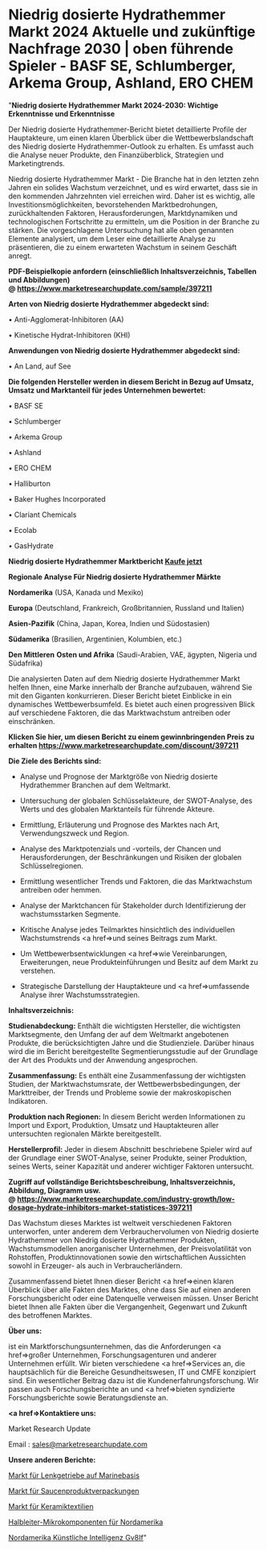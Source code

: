 # Niedrig dosierte Hydrathemmer Markt 2024 Aktuelle und zukünftige Nachfrage 2030 | oben führende Spieler - BASF SE, Schlumberger, Arkema Group, Ashland, ERO CHEM

"<strong>Niedrig dosierte Hydrathemmer Markt 2024-2030: Wichtige Erkenntnisse und Erkenntnisse</strong>

Der Niedrig dosierte Hydrathemmer-Bericht bietet detaillierte Profile der Hauptakteure, um einen klaren Überblick über die Wettbewerbslandschaft des Niedrig dosierte Hydrathemmer-Outlook zu erhalten. Es umfasst auch die Analyse neuer Produkte, den Finanzüberblick, Strategien und Marketingtrends.

Niedrig dosierte Hydrathemmer Markt - Die Branche hat in den letzten zehn Jahren ein solides Wachstum verzeichnet, und es wird erwartet, dass sie in den kommenden Jahrzehnten viel erreichen wird. Daher ist es wichtig, alle Investitionsmöglichkeiten, bevorstehenden Marktbedrohungen, zurückhaltenden Faktoren, Herausforderungen, Marktdynamiken und technologischen Fortschritte zu ermitteln, um die Position in der Branche zu stärken. Die vorgeschlagene Untersuchung hat alle oben genannten Elemente analysiert, um dem Leser eine detaillierte Analyse zu präsentieren, die zu einem erwarteten Wachstum in seinem Geschäft anregt.

<strong><b>PDF-Beispielkopie anfordern (einschließlich Inhaltsverzeichnis, Tabellen und Abbildungen) @ </b></strong><strong><a href=https://www.marketresearchupdate.com/sample/397211><strong>https://www.marketresearchupdate.com/sample/397211</u></a></strong></strong>

<strong>Arten von Niedrig dosierte Hydrathemmer abgedeckt sind:</strong>

• Anti-Agglomerat-Inhibitoren (AA)

• Kinetische Hydrat-Inhibitoren (KHI)

<strong>Anwendungen von Niedrig dosierte Hydrathemmer abgedeckt sind:</strong>

• An Land, auf See

<strong>Die folgenden Hersteller werden in diesem Bericht in Bezug auf Umsatz, Umsatz und Marktanteil für jedes Unternehmen bewertet:</strong>

• BASF SE

• Schlumberger

• Arkema Group

• Ashland

• ERO CHEM

• Halliburton

• Baker Hughes Incorporated

• Clariant Chemicals

• Ecolab

• GasHydrate

<strong>Niedrig dosierte Hydrathemmer Marktbericht <a href=https://www.marketresearchupdate.com/buynow/397211>Kaufe jetzt</a></strong>

<strong>Regionale Analyse Für Niedrig dosierte Hydrathemmer Märkte</strong>

<strong>Nordamerika</strong> (USA, Kanada und Mexiko)

<strong>Europa</strong> (Deutschland, Frankreich, Großbritannien, Russland und Italien)

<strong>Asien-Pazifik</strong> (China, Japan, Korea, Indien und Südostasien)

<strong>Südamerika</strong> (Brasilien, Argentinien, Kolumbien, etc.)

<strong>Den Mittleren</strong> <strong>Osten und Afrika</strong> (Saudi-Arabien, VAE, ägypten, Nigeria und Südafrika)

Die analysierten Daten auf dem Niedrig dosierte Hydrathemmer Markt helfen Ihnen, eine Marke innerhalb der Branche aufzubauen, während Sie mit den Giganten konkurrieren. Dieser Bericht bietet Einblicke in ein dynamisches Wettbewerbsumfeld. Es bietet auch einen progressiven Blick auf verschiedene Faktoren, die das Marktwachstum antreiben oder einschränken.

<strong>Klicken Sie hier, um diesen Bericht zu einem gewinnbringenden Preis zu erhalten
</strong><strong><a href=https://www.marketresearchupdate.com/discount/397211>https://www.marketresearchupdate.com/discount/397211</b></u></strong></a>

<strong>Die Ziele des Berichts sind:</strong>

- Analyse und Prognose der Marktgröße von Niedrig dosierte Hydrathemmer Branchen auf dem Weltmarkt.

- Untersuchung der globalen Schlüsselakteure, der SWOT-Analyse, des Werts und des globalen Marktanteils für führende Akteure.

- Ermittlung, Erläuterung und Prognose des Marktes nach Art, Verwendungszweck und Region.

- Analyse des Marktpotenzials und -vorteils, der Chancen und Herausforderungen, der Beschränkungen und Risiken der globalen Schlüsselregionen.

- Ermittlung wesentlicher Trends und Faktoren, die das Marktwachstum antreiben oder hemmen.

- Analyse der Marktchancen für Stakeholder durch Identifizierung der wachstumsstarken Segmente.

- Kritische Analyse jedes Teilmarktes hinsichtlich des individuellen Wachstumstrends <a href=>und</a> seines Beitrags zum Markt.

- Um Wettbewerbsentwicklungen <a href=>wie</a> Vereinbarungen, Erweiterungen, neue Produkteinführungen und Besitz auf dem Markt zu verstehen.

- Strategische Darstellung der Hauptakteure und <a href=>umfas</a>sende Analyse ihrer Wachstumsstrategien.

<strong>Inhaltsverzeichnis:</strong>

<strong>Studienabdeckung:</strong> Enthält die wichtigsten Hersteller, die wichtigsten Marktsegmente, den Umfang der auf dem Weltmarkt angebotenen Produkte, die berücksichtigten Jahre und die Studienziele. Darüber hinaus wird die im Bericht bereitgestellte Segmentierungsstudie auf der Grundlage der Art des Produkts und der Anwendung angesprochen.

<strong>Zusammenfassung:</strong> Es enthält eine Zusammenfassung der wichtigsten Studien, der Marktwachstumsrate, der Wettbewerbsbedingungen, der Markttreiber, der Trends und Probleme sowie der makroskopischen Indikatoren.

<strong>Produktion nach Regionen:</strong> In diesem Bericht werden Informationen zu Import und Export, Produktion, Umsatz und Hauptakteuren aller untersuchten regionalen Märkte bereitgestellt.

<strong>Herstellerprofil:</strong> Jeder in diesem Abschnitt beschriebene Spieler wird auf der Grundlage einer SWOT-Analyse, seiner Produkte, seiner Produktion, seines Werts, seiner Kapazität und anderer wichtiger Faktoren untersucht.

<strong><b>Zugriff auf vollständige Berichtsbeschreibung, Inhaltsverzeichnis, Abbildung, Diagramm usw. @ </b></strong><strong><a href=https://www.marketresearchupdate.com/industry-growth/low-dosage-hydrate-inhibitors-market-statistices-397211>https://www.marketresearchupdate.com/industry-growth/low-dosage-hydrate-inhibitors-market-statistices-397211</a></strong>

Das Wachstum dieses Marktes ist weltweit verschiedenen Faktoren unterworfen, unter anderem dem Verbrauchervolumen von Niedrig dosierte Hydrathemmer von Niedrig dosierte Hydrathemmer Produkten, Wachstumsmodellen anorganischer Unternehmen, der Preisvolatilität von Rohstoffen, Produktinnovationen sowie den wirtschaftlichen Aussichten sowohl in Erzeuger- als auch in Verbraucherländern.

Zusammenfassend bietet Ihnen dieser Bericht <a href=>einen</a> klaren Überblick über alle Fakten des Marktes, ohne dass Sie auf einen anderen Forschungsbericht oder eine Datenquelle verweisen müssen. Unser Bericht bietet Ihnen alle Fakten über die Vergangenheit, Gegenwart und Zukunft des betroffenen Marktes.

<strong>Über uns:</strong>

 ist ein Marktforschungsunternehmen, das die Anforderungen <a href=>großer</a> Unternehmen, Forschungsagenturen und anderer Unternehmen erfüllt. Wir bieten verschiedene <a href=>Services</a> an, die hauptsächlich für die Bereiche Gesundheitswesen, IT und CMFE konzipiert sind. Ein wesentlicher Beitrag dazu ist die Kundenerfahrungsforschung. Wir passen auch Forschungsberichte an und <a href=>bieten</a> syndizierte Forschungsberichte sowie Beratungsdienste an.

<strong><a href=>Kontaktiere uns:</a></strong>

Market Research Update

Email : sales@marketresearchupdate.com

<strong>Unsere anderen Berichte:</strong>

<a href=https://www.linkedin.com/pulse/marine-base-steering-gear-market-research-uncovered-exploring>Markt für Lenkgetriebe auf Marinebasis</a>

<a href=https://www.linkedin.com/pulse/sauce-product-packaging-market-sizing-up-anticipating>Markt für Saucenproduktverpackungen</a>

<a href=https://www.linkedin.com/pulse/ceramic-textiles-market-size-emerging-trends>Markt für Keramiktextilien</a>

<a href=https://www.linkedin.com/pulse/north-america-semiconductor-micro-components>Halbleiter-Mikrokomponenten für Nordamerika</a>

<a href=https://www.linkedin.com/pulse/north-america-artificial-intelligence-gv8if/>Nordamerika Künstliche Intelligenz Gv8If</a>"
